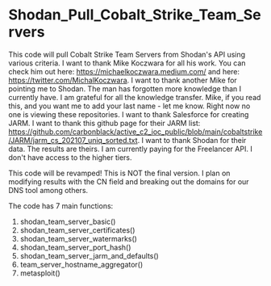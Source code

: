 # Shodan_Pull_Cobalt_Strike_Team_Servers
This code will pull Cobalt Strike Team Servers from Shodan's API using various criteria.
I want to thank Mike Koczwara for all his work. You can check him out here: https://michaelkoczwara.medium.com/ and here: https://twitter.com/MichalKoczwara. 
I want to thank another Mike for pointing me to Shodan. The man has forgotten more knowledge than I currently have. I am grateful for all the knowledge transfer. Mike, if you read this, and you want me to add your last name - let me know. Right now no one is viewing these repositories.
I want to thank Salesforce for creating JARM.
I want to thank this github page for their JARM list: https://github.com/carbonblack/active_c2_ioc_public/blob/main/cobaltstrike/JARM/jarm_cs_202107_uniq_sorted.txt.
I want to thank Shodan for their data. The results are theirs.
I am currently paying for the Freelancer API. I don't have access to the higher tiers. 

This code will be revamped! This is NOT the final version. I plan on modifying results with the CN field and breaking out the domains for our DNS tool among others.

The code has 7 main functions:
  1. shodan_team_server_basic()
  2. shodan_team_server_certificates()
  3. shodan_team_server_watermarks()
  4. shodan_team_server_port_hash()
  5. shodan_team_server_jarm_and_defaults()
  6. team_server_hostname_aggregator()
  7. metasploit()
 
